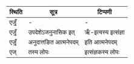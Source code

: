 | स्थिति | सूत्र | टिप्पणी |
| ----- | ------- | ------ |
| एजृँ॒ | - | - |
| एजृँ॒ | उपदेशेऽजनुनासिक इत् | ऋँ-इत्यस्य इत्संज्ञा |
| एजृँ॒ | अनुदात्तङित आत्मनेपदम् | इति आत्मनेपदम् |
| एज् | तस्य लोपः | इत्संज्ञकस्य लोपः |
